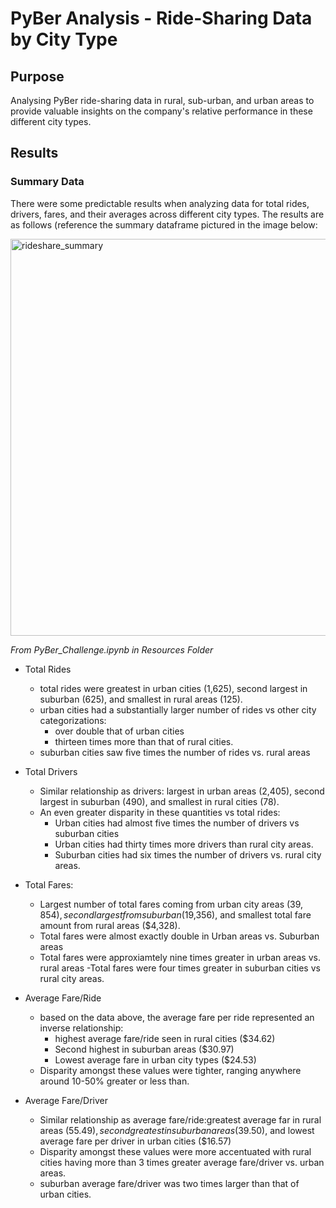 # PyBer Analysis - Ride-Sharing Data by City Type 
## Purpose 
Analysing PyBer ride-sharing data in rural, sub-urban, and urban areas to provide valuable insights on the company's relative performance in these different city types. 
## Results 
### Summary Data 
There were some predictable results when analyzing data for total rides, drivers, fares, and their averages across different city types. The results are as follows (reference the summary dataframe pictured in the image below:

<img width="635" alt="rideshare_summary" src="https://user-images.githubusercontent.com/79600550/113447157-4c21f180-93c7-11eb-99ae-5d1bf2b334ad.png">

*From PyBer_Challenge.ipynb in Resources Folder*

- Total Rides 
  - total rides were greatest in urban cities (1,625), second largest in suburban (625), and smallest in rural areas (125). 
  - urban cities had a substantially larger number of rides vs other city categorizations:
    - over double that of urban cities
    - thirteen times more than that of rural cities. 
  - suburban cities saw five times the number of rides vs. rural areas  

- Total Drivers 
  -  Similar relationship as drivers: largest in urban areas (2,405), second largest in suburban (490), and smallest in rural cities (78). 
  -  An even greater disparity in these quantities vs total rides:
      -  Urban cities had almost five times the number of drivers vs suburban cities 
      - Urban cities had thirty times more drivers than rural city areas.   
      - Suburban cities had six times the number of drivers vs. rural city areas. 

- Total Fares: 
  - Largest number of total fares coming from urban city areas ($39, 854), second largest from suburban ($19,356), and smallest total fare amount from rural areas ($4,328). 
  - Total fares were almost exactly double in Urban areas vs. Suburban areas 
  - Total fares were approxiamtely nine times greater in urban areas vs. rural areas 
  -Total fares were four times greater in suburban cities vs rural city areas.
  
- Average Fare/Ride 
  - based on the data above, the average fare per ride represented an inverse relationship: 
    - highest average fare/ride seen in rural cities ($34.62)
    - Second highest in suburban areas ($30.97)
    - Lowest average fare in urban city types ($24.53)
  - Disparity amongst these values were tighter, ranging anywhere around 10-50% greater or less than. 

- Average Fare/Driver
  - Similar relationship as average fare/ride:greatest average far in rural areas ($55.49), second greatest in suburban areas ($39.50), and lowest average fare per driver in urban cities ($16.57)
  - Disparity amongst these values were more accentuated with rural cities having more than 3 times greater average fare/driver vs. urban areas.
  - suburban average fare/driver was two times larger than that of urban cities. 

